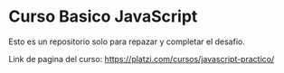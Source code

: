 # Curso Basico JavaScript

Esto es un repositorio solo para repazar y completar el desafio.

Link de pagina del curso:
https://platzi.com/cursos/javascript-practico/